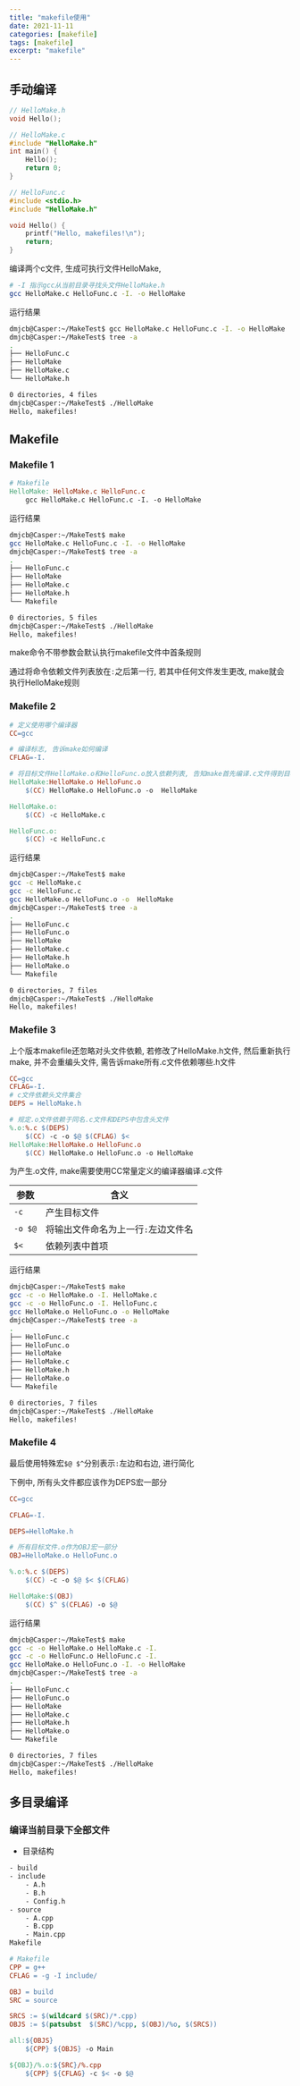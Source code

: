 ```yaml
---
title: "makefile使用"
date: 2021-11-11
categories: [makefile]
tags: [makefile]
excerpt: "makefile"
---
```


## 手动编译

```c
// HelloMake.h
void Hello();
```

```c
// HelloMake.c
#include "HelloMake.h"
int main() {
    Hello();
    return 0;
}
```

```c
// HelloFunc.c
#include <stdio.h>
#include "HelloMake.h"

void Hello() {
    printf("Hello, makefiles!\n");
    return;
}
```

编译两个c文件, 生成可执行文件HelloMake, 

```sh
# -I 指示gcc从当前目录寻找头文件HelloMake.h
gcc HelloMake.c HelloFunc.c -I. -o HelloMake
```

运行结果

```sh
dmjcb@Casper:~/MakeTest$ gcc HelloMake.c HelloFunc.c -I. -o HelloMake
dmjcb@Casper:~/MakeTest$ tree -a
.
├── HelloFunc.c
├── HelloMake
├── HelloMake.c
└── HelloMake.h

0 directories, 4 files
dmjcb@Casper:~/MakeTest$ ./HelloMake
Hello, makefiles!
```

## Makefile

### Makefile 1

```makefile
# Makefile
HelloMake: HelloMake.c HelloFunc.c
    gcc HelloMake.c HelloFunc.c -I. -o HelloMake
```

运行结果

```sh
dmjcb@Casper:~/MakeTest$ make
gcc HelloMake.c HelloFunc.c -I. -o HelloMake
dmjcb@Casper:~/MakeTest$ tree -a
.
├── HelloFunc.c
├── HelloMake
├── HelloMake.c
├── HelloMake.h
└── Makefile

0 directories, 5 files
dmjcb@Casper:~/MakeTest$ ./HelloMake
Hello, makefiles!
```

make命令不带参数会默认执行makefile文件中首条规则

通过将命令依赖文件列表放在`:`之后第一行, 若其中任何文件发生更改, make就会执行HelloMake规则

### Makefile 2

```makefile
# 定义使用哪个编译器
CC=gcc

# 编译标志, 告诉make如何编译
CFLAG=-I.

# 将目标文件HelloMake.o和HelloFunc.o放入依赖列表, 告知make首先编译.c文件得到目标文件, 然后链接得到可执行文件HelloMake
HelloMake:HelloMake.o HelloFunc.o
    $(CC) HelloMake.o HelloFunc.o -o  HelloMake

HelloMake.o:
    $(CC) -c HelloMake.c

HelloFunc.o:
    $(CC) -c HelloFunc.c
```

运行结果

```sh
dmjcb@Casper:~/MakeTest$ make
gcc -c HelloMake.c
gcc -c HelloFunc.c
gcc HelloMake.o HelloFunc.o -o  HelloMake
dmjcb@Casper:~/MakeTest$ tree -a
.
├── HelloFunc.c
├── HelloFunc.o
├── HelloMake
├── HelloMake.c
├── HelloMake.h
├── HelloMake.o
└── Makefile

0 directories, 7 files
dmjcb@Casper:~/MakeTest$ ./HelloMake
Hello, makefiles!
```

### Makefile 3

上个版本makefile还忽略对头文件依赖, 若修改了HelloMake.h文件, 然后重新执行make, 并不会重编头文件, 需告诉make所有.c文件依赖哪些.h文件

```makefile
CC=gcc
CFLAG=-I.
# c文件依赖头文件集合
DEPS = HelloMake.h

# 规定.o文件依赖于同名.c文件和DEPS中包含头文件
%.o:%.c $(DEPS)
	$(CC) -c -o $@ $(CFLAG) $<
HelloMake:HelloMake.o HelloFunc.o
	$(CC) HelloMake.o HelloFunc.o -o HelloMake 
```

为产生.o文件, make需要使用CC常量定义的编译器编译.c文件

| 参数    | 含义                                  |
| ------- | ------------------------------------- |
| `-c`    | 产生目标文件                          |
| `-o $@` | 将输出文件命名为上一行`:`左边文件名 |
| `$<`    | 依赖列表中首项                        |

运行结果

```sh
dmjcb@Casper:~/MakeTest$ make
gcc -c -o HelloMake.o -I. HelloMake.c
gcc -c -o HelloFunc.o -I. HelloFunc.c
gcc HelloMake.o HelloFunc.o -o HelloMake
dmjcb@Casper:~/MakeTest$ tree -a
.
├── HelloFunc.c
├── HelloFunc.o
├── HelloMake
├── HelloMake.c
├── HelloMake.h
├── HelloMake.o
└── Makefile

0 directories, 7 files
dmjcb@Casper:~/MakeTest$ ./HelloMake
Hello, makefiles!
```

### Makefile 4

最后使用特殊宏`$@ $^`分别表示`:`左边和右边, 进行简化

下例中, 所有头文件都应该作为DEPS宏一部分

```makefile
CC=gcc

CFLAG=-I.

DEPS=HelloMake.h

# 所有目标文件.o作为OBJ宏一部分
OBJ=HelloMake.o HelloFunc.o

%.o:%.c $(DEPS)
	$(CC) -c -o $@ $< $(CFLAG)

HelloMake:$(OBJ)
	$(CC) $^ $(CFLAG) -o $@
```

运行结果

```sh
dmjcb@Casper:~/MakeTest$ make
gcc -c -o HelloMake.o HelloMake.c -I.
gcc -c -o HelloFunc.o HelloFunc.c -I.
gcc HelloMake.o HelloFunc.o -I. -o HelloMake
dmjcb@Casper:~/MakeTest$ tree -a
.
├── HelloFunc.c
├── HelloFunc.o
├── HelloMake
├── HelloMake.c
├── HelloMake.h
├── HelloMake.o
└── Makefile

0 directories, 7 files
dmjcb@Casper:~/MakeTest$ ./HelloMake
Hello, makefiles!
```

## 多目录编译

### 编译当前目录下全部文件

- 目录结构

```sh
- build
- include
    - A.h
    - B.h
    - Config.h
- source
    - A.cpp
    - B.cpp
    - Main.cpp
Makefile
```

```Makefile
# Makefile
CPP = g++
CFLAG = -g -I include/

OBJ = build
SRC = source

SRCS := $(wildcard $(SRC)/*.cpp)
OBJS := $(patsubst  $(SRC)/%cpp, $(OBJ)/%o, $(SRCS))

all:${OBJS}
    ${CPP} ${OBJS} -o Main

${OBJ}/%.o:${SRC}/%.cpp
    ${CPP} ${CFLAG} -c $< -o $@
```
